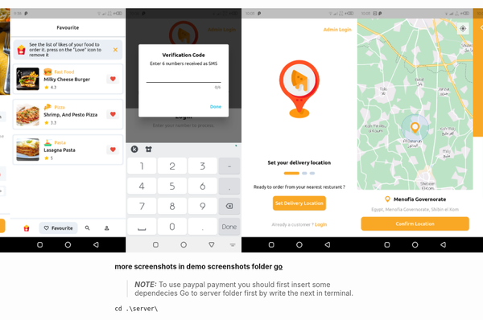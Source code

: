 <div style="display:flex; justify-content: center; align-items: center">
  <img src='demo%20screenshots/Screenshot_20230712-203235.png' width='230'/>
  <img src='demo%20screenshots/Screenshot_20230712-203212.png' width='230'/>
  <img src='demo%20screenshots/Screenshot_20230707-093834.png' width='230'/>
  <img src='demo%20screenshots/Screenshot_20230707-100420.png' width='230'/>
  <img src='demo%20screenshots/Screenshot_20230707-100336.png' width='230'/>
  <img src='demo%20screenshots/Screenshot_20230707-100352.png' width='230'/>
  <img src='demo%20screenshots/Screenshot_20230707-100438.png' width='230'/>
  <img src='demo%20screenshots/Screenshot_20230707-100729.png' width='230'/>
</div>

<h4>more screenshots in demo screenshots folder <a href="https://github.com/mhmoudGamea/yummy/tree/main/demo%20screenshots">  go</a></h4>

> **_NOTE:_**  To use paypal payment you should first insert some dependecies Go to server folder first by
> write the next in terminal.

```shell
cd .\server\
```